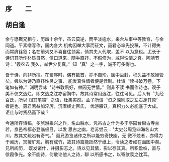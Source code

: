 ## 序　　二    <p class="subtitle center">胡自逢</p>

余与懋戡兄相与，历四十余年，虽云莫逆，而平淡逾水，来台从事中等教育，与余同道。平素嗜写作，国内各大
机构因举大事而征文，聂君必率先投稿，不计得失而常膺铨叙；名在前列又不喜自往领奖，倩其夫人代取，盖不
以为意也。尤长于诗词其所作朴质自然，信口道来，随手直抒，不假修为，咸得性情之真。陶靖节诗：〝羲农去
我久，举世少复真。〞知〝真〞之一字，诚不可多得也。

吾于诗，向非所擅。在蜀序时，偶有数首，亦不自珍，篋中尘封，积久益不敢搦管矣。尝以为诗乃直抒性灵之事，
能发真性情者便是佳制。杜诗〝读书破万卷，下笔如有神。〞渊明尝咏〝诗书敦夙好，林园无世情。〞则非不读
书而作诗也。观子美不仅文选烂，即文选之注亦留胸中，故其诗常用选注，往往可见。后人有〝九经百氏，所以
润其笔端〞之语，杜集实然。孟子所谓〝资之深则取之左右逢其原〞者是也。聂君若益加淬厉，沉潜经史百氏，
优游餍饫，真积力久必能底于大成。讵止与时贤品高下哉？

今通所存诗稿，多旅游乘兴之作，名山胜水，凭吊古之什为多于亭园台樹古寺兰若，京邑帝都必登临极目，以发
思古之幽，老苏尝云：〝太史公周览四海名山大川，故其文疏宕有奇气。〞聂兄游览诸作之所以能穷奇抉幽，无
微不烛者，亦得力于阅历，冥搜旷观，胸有成竹，故其诗篇能跃然于纸上，令读之者如在画图中矣。兄所阅历，
既发诸什，并摄影志之。诗以见其情，影以存其真。所积盈帙，直与徐霞争光。余不能诗，何敢论他人之诗，聊
以所感书之，以寄歆羡之忱耳。